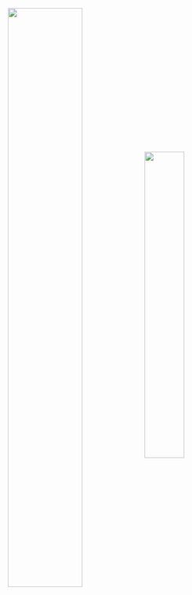 <div  align="center" style="margin-bottom:100px">
<img width=55% align="center"  src="https://github-readme-streak-stats.herokuapp.com?user=AleeeBatalha&theme=radical&mode=weekly" />
<img width=40% align="center" src="https://github-readme-stats-git-main-rafaelalexandrino.vercel.app/api/top-langs/?username=AleeeBatalha&show_icons=true&theme=radical&layout=compact" />
 </div>
